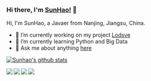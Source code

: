 ### Hi there, I'm [SunHao!](https://www.crazy-coder.cn/) 👋

Hi, I'm SunHao, a Javaer from Nanjing, Jiangsu, China.

- 🔭 I’m currently working on my project [Lodsve](https://github.com/lodsve)
- 🌱 I’m currently learning Python and Big Data
- 💬 Ask me about anything [here](https://github.com/sunhao-java/sunhao-java/issues)

[![Sunhao's github stats](https://github-readme-stats.vercel.app/api?username=sunhao-java&show_icons=true)](https://github.com/anuraghazra/github-readme-stats)

<a href="https://github.com/lodsve/lodsve-framework">
  <img align="left" src="https://github-readme-stats.vercel.app/api/pin/?username=lodsve&repo=lodsve-framework&show_owner=true" />
</a>

<a href="https://github.com/lodsve/lodsve-boot">
  <img align="left" src="https://github-readme-stats.vercel.app/api/pin/?username=lodsve&repo=lodsve-boot&show_owner=true" />
</a>

<a href="https://github.com/sunhao-java/blog">
  <img align="left" src="https://github-readme-stats.vercel.app/api/pin/?username=sunhao-java&repo=blog&show_owner=true" />
</a>

<a href="https://github.com/sunhao-java/yapi-docker">
  <img align="left" src="https://github-readme-stats.vercel.app/api/pin/?username=sunhao-java&repo=yapi-docker&show_owner=true" />
</a>
